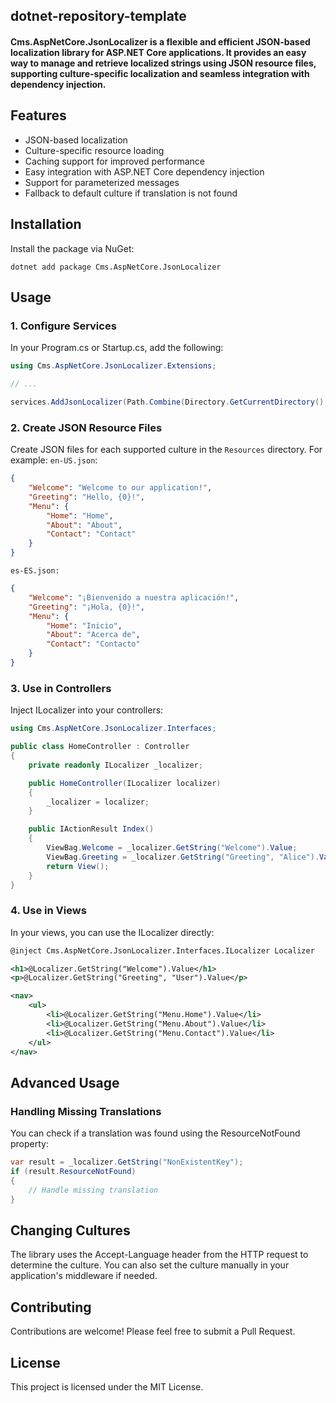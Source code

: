 ## dotnet-repository-template

#### Cms.AspNetCore.JsonLocalizer is a flexible and efficient JSON-based localization library for ASP.NET Core applications. It provides an easy way to manage and retrieve localized strings using JSON resource files, supporting culture-specific localization and seamless integration with dependency injection.

## Features

-   JSON-based localization
-   Culture-specific resource loading
-   Caching support for improved performance
-   Easy integration with ASP.NET Core dependency injection
-   Support for parameterized messages
-   Fallback to default culture if translation is not found

## Installation

Install the package via NuGet:

```
dotnet add package Cms.AspNetCore.JsonLocalizer
```

## Usage

### 1. Configure Services

In your Program.cs or Startup.cs, add the following:

```csharp
using Cms.AspNetCore.JsonLocalizer.Extensions;

// ...

services.AddJsonLocalizer(Path.Combine(Directory.GetCurrentDirectory(), "Resources"));

```

### 2. Create JSON Resource Files

Create JSON files for each supported culture in the `Resources` directory. For example:
`en-US.json`:

```json
{
    "Welcome": "Welcome to our application!",
    "Greeting": "Hello, {0}!",
    "Menu": {
        "Home": "Home",
        "About": "About",
        "Contact": "Contact"
    }
}
```

`es-ES.json:`

```json
{
    "Welcome": "¡Bienvenido a nuestra aplicación!",
    "Greeting": "¡Hola, {0}!",
    "Menu": {
        "Home": "Inicio",
        "About": "Acerca de",
        "Contact": "Contacto"
    }
}
```

### 3. Use in Controllers

Inject ILocalizer into your controllers:

```csharp
using Cms.AspNetCore.JsonLocalizer.Interfaces;

public class HomeController : Controller
{
    private readonly ILocalizer _localizer;

    public HomeController(ILocalizer localizer)
    {
        _localizer = localizer;
    }

    public IActionResult Index()
    {
        ViewBag.Welcome = _localizer.GetString("Welcome").Value;
        ViewBag.Greeting = _localizer.GetString("Greeting", "Alice").Value;
        return View();
    }
}
```

### 4. Use in Views

In your views, you can use the ILocalizer directly:

```xml
@inject Cms.AspNetCore.JsonLocalizer.Interfaces.ILocalizer Localizer

<h1>@Localizer.GetString("Welcome").Value</h1>
<p>@Localizer.GetString("Greeting", "User").Value</p>

<nav>
    <ul>
        <li>@Localizer.GetString("Menu.Home").Value</li>
        <li>@Localizer.GetString("Menu.About").Value</li>
        <li>@Localizer.GetString("Menu.Contact").Value</li>
    </ul>
</nav>
```

## Advanced Usage

### Handling Missing Translations

You can check if a translation was found using the ResourceNotFound property:

```csharp
var result = _localizer.GetString("NonExistentKey");
if (result.ResourceNotFound)
{
    // Handle missing translation
}
```

## Changing Cultures

The library uses the Accept-Language header from the HTTP request to determine the culture. You can also set the culture
manually in your application's middleware if needed.

## Contributing

Contributions are welcome! Please feel free to submit a Pull Request.

## License

This project is licensed under the MIT License.
